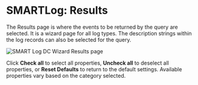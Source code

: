 # SMARTLog: Results

The Results page is where the events to be returned by the query are selected. It is a wizard page for all log types. The description strings within the log records can also be selected for the query.

![SMART Log DC Wizard Results page](/img/product_docs/accessanalyzer/enterpriseauditor/admin/datacollector/adinventory/results.webp)

Click __Check all__ to select all properties, __Uncheck all__ to deselect all properties, or __Reset Defaults__ to return to the default settings. Available properties vary based on the category selected.
